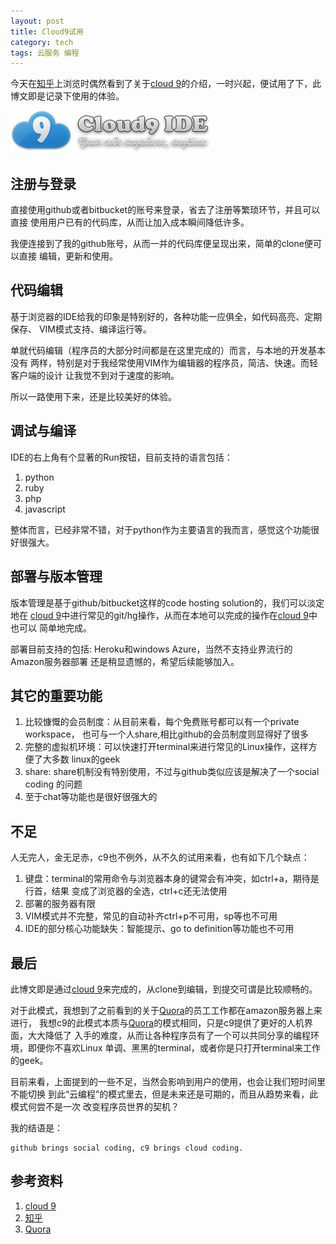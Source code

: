 ```yaml
---
layout: post
title: Cloud9试用
category: tech
tags: 云服务 编程
---
```


今天在[知乎][知乎]上浏览时偶然看到了关于[cloud 9][cloud 9]的介绍，一时兴起，便试用了下，此
博文即是记录下使用的体验。

![c9](/assets/images/logo_cloud9.png)

## 注册与登录

直接使用github或者bitbucket的账号来登录，省去了注册等繁琐环节，并且可以直接
使用用户已有的代码库，从而让加入成本瞬间降低许多。

我便连接到了我的github账号，从而一并的代码库便呈现出来，简单的clone便可以直接
编辑，更新和使用。

## 代码编辑

基于浏览器的IDE给我的印象是特别好的，各种功能一应俱全，如代码高亮、定期保存、
VIM模式支持、编译运行等。

单就代码编辑（程序员的大部分时间都是在这里完成的）而言，与本地的开发基本没有
两样，特别是对于我经常使用VIM作为编辑器的程序员，简洁、快速。而轻客户端的设计
让我觉不到对于速度的影响。

所以一路使用下来，还是比较美好的体验。

## 调试与编译

IDE的右上角有个显著的Run按钮，目前支持的语言包括：

1. python
2. ruby
3. php
4. javascript

整体而言，已经非常不错，对于python作为主要语言的我而言，感觉这个功能很好很强大。

## 部署与版本管理

版本管理是基于github/bitbucket这样的code hosting solution的，我们可以淡定地在
[cloud 9][cloud 9]中进行常见的git/hg操作，从而在本地可以完成的操作在[cloud 9][cloud 9]中也可以
简单地完成。

部署目前支持的包括: Heroku和windows Azure，当然不支持业界流行的Amazon服务器部署
还是稍显遗憾的，希望后续能够加入。

## 其它的重要功能

1. 比较慷慨的会员制度：从目前来看，每个免费账号都可以有一个private workspace，
   也可与一个人share,相比github的会员制度则显得好了很多
2. 完整的虚拟机环境：可以快速打开terminal来进行常见的Linux操作，这样方便了大多数
   linux的geek
3. share: share机制没有特别使用，不过与github类似应该是解决了一个social coding
   的问题
4. 至于chat等功能也是很好很强大的

## 不足

人无完人，金无足赤，c9也不例外，从不久的试用来看，也有如下几个缺点：

1. 键盘：terminal的常用命令与浏览器本身的键常会有冲突，如ctrl+a，期待是行首，结果
   变成了浏览器的全选，ctrl+c还无法使用
2. 部署的服务器有限
3. VIM模式并不完整，常见的自动补齐ctrl+p不可用，sp等也不可用
4. IDE的部分核心功能缺失：智能提示、go to definition等功能也不可用


## 最后

此博文即是通过[cloud 9][cloud 9]来完成的，从clone到编辑，到提交可谓是比较顺畅的。

对于此模式，我想到了之前看到的关于[Quora][Quora]的员工工作都在amazon服务器上来进行，
我想c9的此模式本质与[Quora][Quora]的模式相同，只是c9提供了更好的人机界面，大大降低了
入手的难度，从而让各种程序员有了一个可以共同分享的编程环境，即便你不喜欢Linux
单调、黑黑的terminal，或者你是只打开terminal来工作的geek。

目前来看，上面提到的一些不足，当然会影响到用户的使用，也会让我们短时间里不能切换
到此“云编程”的模式里去，但是未来还是可期的，而且从趋势来看，此模式何尝不是一次
改变程序员世界的契机？

我的结语是：

    github brings social coding, c9 brings cloud coding.



## 参考资料
1. [cloud 9][cloud 9]
2. [知乎][知乎]
3. [Quora][Quora]


[cloud 9]: https://c9.io/
[知乎]: http://www.zhihu.com
[Quora]: http://www.quora.com

